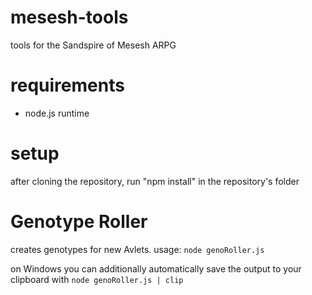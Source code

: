 # mesesh-tools
tools for the Sandspire of Mesesh ARPG

# requirements
* node.js runtime

# setup
after cloning the repository, run "npm install" in the repository's folder

# Genotype Roller
creates genotypes for new Avlets. usage: ```node genoRoller.js```

on Windows you can additionally automatically save the output to your clipboard with ```node genoRoller.js | clip```
